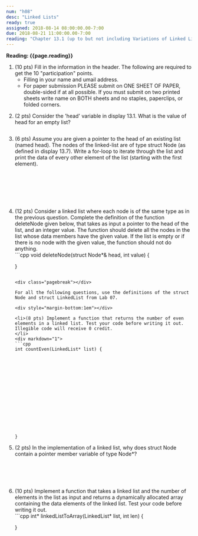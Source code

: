 ```yaml
---
num: "h08"
desc: "Linked Lists"
ready: true
assigned: 2018-08-14 08:00:00.00-7:00
due: 2018-08-21 11:00:00.00-7:00
reading: "Chapter 13.1 (up to but not including Variations of Linked Lists)"
---
```


<b>Reading: {{page.reading}}</b>

<ol start="1">

<li>(10 pts) Fill in the information in the header. The following are required to get the 10 "participation" points.
    <ul>
    <li>Filling in your name and umail address.<br /></li>
    </ul>
    <ul>
      <li>For paper submission PLEASE submit on ONE SHEET OF PAPER, double-sided if at all possible. If you must submit on two printed sheets write name on BOTH sheets and no staples, paperclips, or folded corners.<br /></li>
    </ul>
</li>
<div style="margin-bottom:1em"></div>

<li> (2 pts) Consider the 'head' variable in display 13.1. What is the value of head for an empty list?
</li>
<div style="margin-bottom:2em"></div>

<li> (6 pts)  Assume you are given a pointer to the head of an existing list (named head). The nodes of the linked-list are of type struct Node (as defined in display 13.7). Write a for-loop to iterate through the list and print the data of every other element of the list (starting with the first element).
</li>
<div style="margin-bottom:8em"></div>

<li> (12 pts) Consider a linked list where each node is of the same type as in the previous question. Complete the definition of the function deleteNode given below, that takes as input a pointer to the head of the list, and an integer value. The function should delete all the nodes in the list whose data members have the given value. If the list is empty or if there is no node with the given value, the function should not do anything.
</li>
<div markdown="1">
```cpp
void deleteNode(struct Node*& head, int value) {
	

















}
```

<div class="pagebreak"></div>

For all the following questions, use the definitions of the struct Node and struct LinkedList from Lab 07.

<div style="margin-bottom:1em"></div>

<li>(8 pts) Implement a function that returns the number of even elements in a linked list. Test your code before writing it out. Illegible code will receive 0 credit.
</li>
<div markdown="1">
```cpp
int countEven(LinkedList* list) {
	















}
```
</div>
<div style="margin-bottom:1em"></div>

<li> (2 pts) In the implementation of a linked list, why does struct Node contain a pointer member variable of type Node*?
</li>
<div style="margin-bottom:6em"></div>

<li> (10 pts) Implement a function that takes a linked list and the number of elements in the list as input and returns a dynamically allocated array containing the data elements of the linked list. Test your code before writing it out. 
</li>
<div markdown="1">
```cpp
int* linkedListToArray(LinkedList* list, int len) {
	





















}
```


